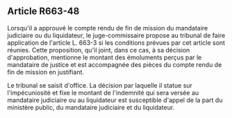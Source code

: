 Article R663-48
----
Lorsqu'il a approuvé le compte rendu de fin de mission du mandataire judiciaire
ou du liquidateur, le juge-commissaire propose au tribunal de faire application
de l'article L. 663-3 si les conditions prévues par cet article sont réunies.
Cette proposition, qu'il joint, dans ce cas, à sa décision d'approbation,
mentionne le montant des émoluments perçus par le mandataire de justice et est
accompagnée des pièces du compte rendu de fin de mission en justifiant.

Le tribunal se saisit d'office. La décision par laquelle il statue sur
l'impécuniosité et fixe le montant de l'indemnité qui sera versée au mandataire
judiciaire ou au liquidateur est susceptible d'appel de la part du ministère
public, du mandataire judiciaire et du liquidateur.
